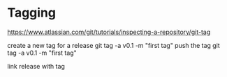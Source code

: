 # Tagging
https://www.atlassian.com/git/tutorials/inspecting-a-repository/git-tag

create a new tag for a release 
git tag -a v0.1 -m "first tag"
push the tag 
git tag -a v0.1 -m "first tag"

link release with tag
